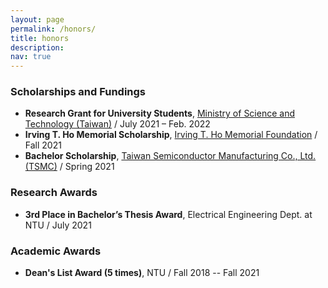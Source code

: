 ```yaml
---
layout: page
permalink: /honors/
title: honors
description: 
nav: true
---
```


### Scholarships and Fundings
* **Research Grant for University Students**, [Ministry of Science and Technology (Taiwan)](https://www.most.gov.tw/) / July 2021 – Feb. 2022
* **Irving T. Ho Memorial Scholarship**, [Irving T. Ho Memorial Foundation](https://irvingthofoundation.github.io/index.php.htm) / Fall 2021
* **Bachelor Scholarship**, [Taiwan Semiconductor Manufacturing Co., Ltd. (TSMC)](https://www.tsmc.com/english) / Spring 2021

### Research Awards
* **3rd Place in Bachelor’s Thesis Award**, Electrical Engineering Dept. at NTU / July 2021

### Academic Awards
* **Dean's List Award (5 times)**, NTU / Fall 2018 -- Fall 2021
